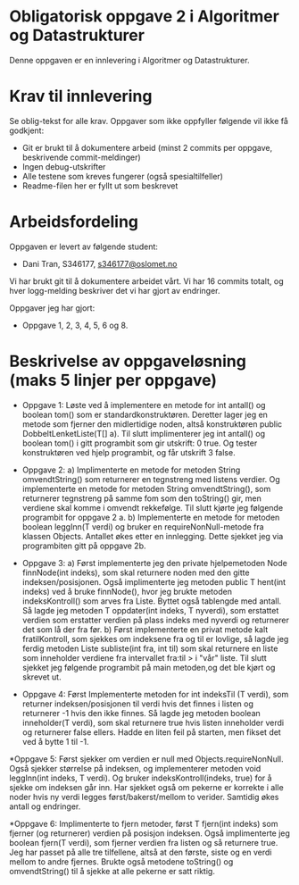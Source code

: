 # Obligatorisk oppgave 2 i Algoritmer og Datastrukturer

Denne oppgaven er en innlevering i Algoritmer og Datastrukturer. 

# Krav til innlevering

Se oblig-tekst for alle krav. Oppgaver som ikke oppfyller følgende vil ikke få godkjent:

* Git er brukt til å dokumentere arbeid (minst 2 commits per oppgave, beskrivende commit-meldinger)	
* Ingen debug-utskrifter
* Alle testene som kreves fungerer (også spesialtilfeller)
* Readme-filen her er fyllt ut som beskrevet

# Arbeidsfordeling

Oppgaven er levert av følgende student:
* Dani Tran, S346177, s346177@oslomet.no


Vi har brukt git til å dokumentere arbeidet vårt. Vi har 16 commits totalt, og hver logg-melding beskriver det vi har gjort av endringer.

Oppgaver jeg har gjort:
* Oppgave 1, 2, 3, 4, 5, 6 og 8.

# Beskrivelse av oppgaveløsning (maks 5 linjer per oppgave)

* Oppgave 1: Løste ved å implementere en metode for int antall() og boolean tom() som er standardkonstruktøren. 
Deretter lager jeg en metode som fjerner den midlertidige noden, altså konstruktøren public DobbeltLenketListe(T[] a).
Til slutt implimenterer jeg int antall() og boolean tom() i gitt programbit som gir utskrift: 0 true. Og
tester konstruktøren ved hjelp programbit, og får utskrift 3 false.

* Oppgave 2: a) Implimenterte en metode for metoden String omvendtString() som returnerer en tegnstreng
med listens verdier. Og implementerte en metode for metoden String omvendtString(), som returnerer tegnstreng på samme
fom som den toString() gir, men verdiene skal komme i omvendt rekkefølge. Til slutt kjørte jeg følgende
programbit for oppgave 2 a. b) Implementerte en metode for metoden boolean leggInn(T verdi) og bruker en 
requireNonNull-metode fra klassen Objects. Antallet økes etter en 
innlegging. Dette sjekket jeg via programbiten gitt på oppgave 2b.

* Oppgave 3: a) Først implementerte jeg den private hjelpemetoden Node<T> finnNode(int indeks), som skal 
returnere noden med den gitte indeksen/posisjonen. Også implimenterte jeg metoden public T hent(int indeks)
ved å bruke finnNode(), hvor jeg brukte metoden indeksKontroll() som arves fra Liste. Byttet også tablengde med antall.
Så lagde jeg metoden T oppdater(int indeks, T nyverdi), som erstattet verdien som erstatter verdien på plass indeks med 
nyverdi og returnerer det som lå der fra før. b) Først implementerte en privat metode kalt fratilKontroll, som sjekkes
om indeksene fra og til er lovlige, så lagde jeg ferdig metoden Liste<T> subliste(int fra, int til) som skal 
returnere en liste som inneholder verdiene fra intervallet fra:til > i "vår" liste. Til slutt sjekket jeg følgende
programbit på main metoden,og det ble kjørt og skrevet ut. 

* Oppgave 4: Først Implementerte metoden for int indeksTil (T verdi), som returner indeksen/posisjonen til verdi hvis 
det finnes i listen og returnerer -1 hvis den ikke finnes. Så lagde jeg metoden boolean inneholder(T verdi), som skal 
returnere true hvis listen inneholder verdi og returnerer false ellers. Hadde en liten feil på starten, men fikset det
ved å bytte 1 til -1.

*Oppgave 5: Først sjekker om verdien er null med Objects.requireNonNull. Også sjekker størrelse på indeksen, og implementerer
metoden void leggInn(int indeks, T verdi). Og bruker indeksKontroll(indeks, true) for å sjekke om indeksen går inn. Har sjekket også
om pekerne er korrekte i alle noder hvis ny verdi legges først/bakerst/mellom to verider. Samtidig økes antall og endringer.

*Oppgave 6: Implimenterte to fjern metoder, først T fjern(int indeks) som fjerner (og returnerer) verdien på posisjon indeksen. Også implimenterte 
jeg boolean fjern(T verdi), som fjerner verdien fra listen og så returnere true. Jeg har passet på alle tre tilfellene, altså at den 
første, siste og en verdi mellom to andre fjernes. Brukte også metodene toString() og omvendtString() til å sjekke at alle pekerne er satt
riktig. 



